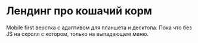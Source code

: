 # Лендинг про кошачий корм

Mobile first верстка с адаптивом для планшета и десктопа.
Пока что без JS на скролл с котором, только на выпадающем меню.
